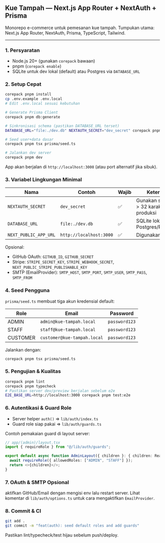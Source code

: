 ## Kue Tampah — Next.js App Router + NextAuth + Prisma

Monorepo e-commerce untuk pemesanan kue tampah. Tumpukan utama: Next.js App Router, NextAuth, Prisma, TypeScript, Tailwind.

---

### 1. Persyaratan
- Node.js 20+ (gunakan `corepack` bawaan)
- pnpm (`corepack enable`)
- SQLite untuk dev lokal (default) atau Postgres via `DATABASE_URL`

### 2. Setup Cepat
```bash
corepack pnpm install
cp .env.example .env.local
# Edit .env.local sesuai kebutuhan

# Generate Prisma Client
corepack pnpm db:generate

# Sinkronisasi schema (pastikan DATABASE_URL terset)
DATABASE_URL="file:./dev.db" NEXTAUTH_SECRET="dev_secret" corepack pnpm db:push

# Seed user+data dasar
corepack pnpm tsx prisma/seed.ts

# Jalankan dev server
corepack pnpm dev
```
App akan berjalan di `http://localhost:3000` (atau port alternatif jika sibuk).

### 3. Variabel Lingkungan Minimal
| Nama | Contoh | Wajib | Keterangan |
| --- | --- | --- | --- |
| `NEXTAUTH_SECRET` | `dev_secret` | ✅ | Gunakan string acak > 32 karakter untuk produksi |
| `DATABASE_URL` | `file:./dev.db` | ✅ | SQLite lokal atau Postgres/Planetscale |
| `NEXT_PUBLIC_APP_URL` | `http://localhost:3000` | ✅ | Digunakan API client | 

Opsional:
- GitHub OAuth: `GITHUB_ID`, `GITHUB_SECRET`
- Stripe: `STRIPE_SECRET_KEY`, `STRIPE_WEBHOOK_SECRET`, `NEXT_PUBLIC_STRIPE_PUBLISHABLE_KEY`
- SMTP (EmailProvider): `SMTP_HOST`, `SMTP_PORT`, `SMTP_USER`, `SMTP_PASS`, `SMTP_FROM`

### 4. Seed Pengguna
`prisma/seed.ts` membuat tiga akun kredensial default:

| Role | Email | Password |
| --- | --- | --- |
| ADMIN | `admin@kue-tampah.local` | `password123` |
| STAFF | `staff@kue-tampah.local` | `password123` |
| CUSTOMER | `customer@kue-tampah.local` | `password123` |

Jalankan dengan:
```bash
corepack pnpm tsx prisma/seed.ts
```

### 5. Pengujian & Kualitas
```bash
corepack pnpm lint
corepack pnpm typecheck
# Pastikan server dev/preview berjalan sebelum e2e
E2E_BASE_URL=http://localhost:3000 corepack pnpm test:e2e
```

### 6. Autentikasi & Guard Role
- Server helper `auth()` ⇒ `lib/auth/index.ts`
- Guard role siap pakai ⇒ `lib/auth/guards.ts`

Contoh pemakaian guard di layout server:
```ts
// app/(admin)/layout.tsx
import { requireRole } from "@/lib/auth/guards";

export default async function AdminLayout({ children }: { children: React.ReactNode }) {
  await requireRole({ allowedRoles: ["ADMIN", "STAFF"] });
  return <>{children}</>;
}
```

### 7. OAuth & SMTP Opsional
aktifkan GitHub/Email dengan mengisi env lalu restart server. Lihat komentar di `lib/auth/options.ts` untuk cara mengaktifkan `EmailProvider`.

### 8. Commit & CI
```bash
git add .
git commit -m "feat(auth): seed default roles and add guards"
```

Pastikan lint/typecheck/test hijau sebelum push/deploy.

